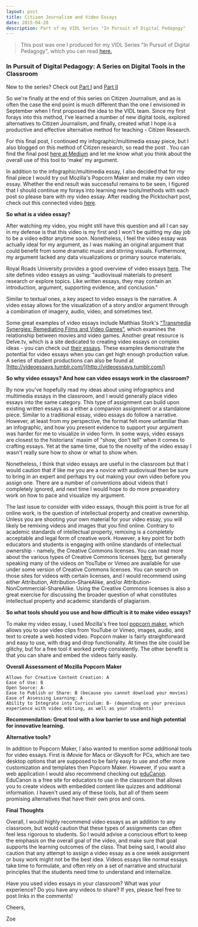 ```yaml
---
layout: post
title: Citizen Journalism and Video Essays
date: 2015-04-20
description: Part of my VIDL Series "In Pursuit of Digital Pedagogy"
---
```

> This post was one I produced for my VIDL Series "In Pursuit of Digital Pedagogy", which you can read [here.](https://my.vanderbilt.edu/vidl/2015/04/in-pursuit-of-digital-pedagogy-3/)

### In Pursuit of Digital Pedagogy: A Series on Digital Tools in the Classroom

New to the series? Check out [Part I](https://my.vanderbilt.edu/vidl/2015/03/in-pursuit-of-digital-pedagogy-citizen-journalism-infographics/) and [Part II](https://my.vanderbilt.edu/vidl/2015/04/in-pursuit-of-digital-pedagogy-citizen-journalism-multimedia-essays/)

So we're finally at the end of this series on Citizen Journalism, and as is often the case the end point is much different than the one I envisioned in September when I first proposed the idea to the VIDL team. Since my first forays into this method, I've learned a number of new digital tools, explored alternatives to Citizen Journalism, and finally, created what I hope is a productive and effective alternative method for teaching - Citizen Research.

For this final post, I continued my infographic/multimedia essay piece, but I also blogged on this method of Citizen research, so read the post . You can find the final post [here at Medium](https://medium.com/@zoe_leblanc/in-pursuit-of-digital-pedagogy-a-vidl-blog-post-citizen-researcher-digitally-born-pedagogies-73461331e735) and let me know what you think about the overall use of this tool to 'make' my argument.

In addition to the infographic/multimedia essay, I also decided that for my final piece I would try out Mozilla's Popcorn Maker and make my own video essay. Whether the end result was successful remains to be seen, I figured that I should continue my forays into learning new tools/methods with each post so please bare with my video essay. After reading the Picktochart post, check out this connected video [here](https://zoeleblanc.makes.org/popcorn/2mb9).

**So what is a video essay?**

After watching my video, you might still have this question and all I can say in my defense is that this video is my first and I won't be quitting my day job to be a video editor anytime soon. Nonetheless, I feel the video essay was actually ideal for my argument, as I was making an original argument that could benefit from some dramatic music and stirring visuals. Furthermore, my argument lacked any data visualizations or primary source materials.

Royal Roads University provides a good overview of video essays [here](http://libguides.royalroads.ca/mediaelements). The site defines video essays as using: "audiovisual materials to present research or explore topics. Like written essays, they may contain an introduction, argument, supporting evidence, and conclusion."

Similar to textual ones, a key aspect to video essays is the narrative. A video essay allows for the visualization of a story and/or argument through a combination of imagery, audio, video, and sometimes text.

Some great examples of video essays include Matthias Stork's [“Transmedia Synergies: Remediating Films and Video Games”](http://www.slate.com/blogs/browbeat/2013/01/15/movies_and_video_games_watch_a_great_video_essay_on_transmedia_video.html), which examines the relationship between movies and video games. Another great resource is Delve.tv, which is a site dedicated to creating video essays on complex ideas - you can check out [their essays](http://delve.tv/essays/). These examples demonstrate the potential for video essays when you can get high enough production value. A series of student productions can also be found at [http://videoessays.tumblr.com/](http://videoessays.tumblr.com/)

**So why video essays? And how can video essays work in the classroom?**

By now you've hopefully read my ideas about using infographics and multimedia essays in the classroom, and I would generally place video essays into the same category. This type of assignment can build upon existing written essays as a either a companion assignment or a standalone piece. Similar to a traditional essay, video essays do follow a narrative. However, at least from my perspective, the format felt more unfamiliar than an infographic, and how you present evidence to support your argument was harder for me to visualize in video form. In some ways, video essays are closest to the historians' maxim of "show, don't tell" when it comes to crafting essays. Yet at the same time, due to the novelty of the video essay I wasn't really sure how to show or what to show when.

Nonetheless, I think that video essays are useful in the classroom but that I would caution that if like me you are a novice with audiovisual then be sure to bring in an expert and perhaps try out making your own video before you assign one. There are a number of conventions about videos that I completely ignored, and next time I would hope to do more preparatory work on how to pace and visualize my argument.

The last issue to consider with video essays, though this point is true for all online work, is the question of intellectual property and creative ownership. Unless you are shooting your own material for your video essay, you will likely be remixing videos and images that you find online. Contrary to academic standards of intellectual property, remixing is a completely acceptable and legal form of creative work. However, a key point for both educators and students is engaging with online standards of intellectual ownership - namely, the Creative Commons licenses. You can read more about the various types of Creative Commons licenses [here](https://creativecommons.org/licenses/), but generally speaking many of the videos on YouTube or Vimeo are available for use under some version of Creative Commons licenses. You can search on those sites for videos with certain licenses, and I would recommend using either Attribution, Attribution-ShareAlike, and/or Attribution-NonCommercial-ShareAlike. Using the Creative Commons licenses is also a great exercise for discussing the broader question of what constitutes intellectual property and academic standards of plagiarism.

**So what tools should you use and how difficult is it to make video essays?**

To make my video essay, I used Mozilla's free tool [popcorn maker](https://popcorn.webmaker.org/), which allows you to use video clips from YouTube or Vimeo, images, audio, and text to create a web hosted video. Popcorn maker is fairly straightforward and easy to use, with drag and drop functionality. At times the site could be glitchy, but for a free tool it worked pretty consistently. The other benefit is that you can share and embed the videos fairly easily.

**Overall Assessment of Mozilla Popcorn Maker**

    Allows for Creative Content Creation: A
    Ease of Use: B
    Open Source: A-
    Ease to Publish or Share: B (because you cannot download your movies)
    Ease of Assessing Learning: A
    Ability to Integrate into Curriculum: B- (depending on your previous experience with video editing, as well as your students)

**Recommendation: Great tool with a low barrier to use and high potential for innovative learning.**

**Alternative tools?**

In addition to Popcorn Maker, I also wanted to mention some additional tools for video essays. First is iMovie for Macs or iSkysoft for PCs, which are two desktop options that are supposed to be fairly easy to use and offer more customization and templates then Popcorn Maker. However, if you want a web application I would also recommend checking out [eduCanon](http://www.educanon.com/index). EduCanon is a free site for educators to use in the classroom that allows you to create videos with embedded content like quizzes and additional information. I haven't used any of these tools, but all of them seem promising alternatives that have their own pros and cons.

**Final Thoughts**

Overall, I would highly recommend video essays as an addition to any classroom, but would caution that these types of assignments can often feel less rigorous to students. So I would advise a conscious effort to keep the emphasis on the overall goal of the video, and make sure that goal supports the learning outcomes of the class. That being said, I would also caution that any attempt to assign a video essay as a one week assignment or busy work might not be the best idea. Videos essays like normal essays take time to formulate, and often rely on a set of narrative and structural principles that the students need time to understand and internalize.

Have you used video essays in your classroom? What was your experience? Do you have any videos to share? If yes, please feel free to post links in the comments!

Cheers,

Zoe
 